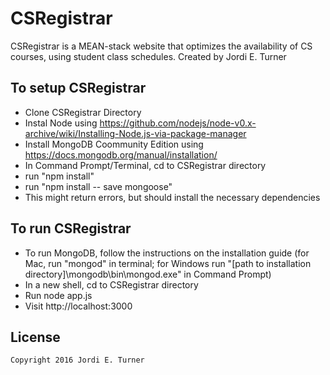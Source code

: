 # CSRegistrar

CSRegistrar is a MEAN-stack website that optimizes the availability of CS courses, using student class schedules.
Created by Jordi E. Turner

## To setup CSRegistrar

 - Clone CSRegistrar Directory
 - Instal Node using https://github.com/nodejs/node-v0.x-archive/wiki/Installing-Node.js-via-package-manager
 - Install MongoDB Coommunity Edition using https://docs.mongodb.org/manual/installation/
 - In Command Prompt/Terminal, cd to CSRegistrar directory
 - run "npm install"
 - run "npm install -- save mongoose"
 - This might return errors, but should install the necessary dependencies

## To run CSRegistrar  

 - To run MongoDB, follow the instructions on the installation guide (for Mac, run "mongod" in terminal; for Windows run "[path to installation directory]\mongodb\bin\mongod.exe" in Command Prompt)
 - In a new shell, cd to CSRegistrar directory
 - Run node app.js
 - Visit http://localhost:3000

## License

    Copyright 2016 Jordi E. Turner
